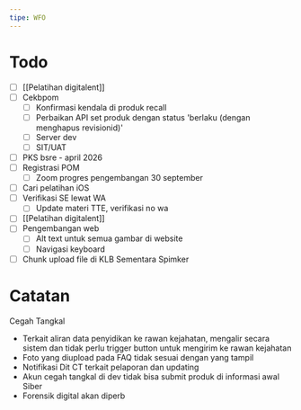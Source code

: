 ```yaml
---
tipe: WFO
---
```

# Todo
- [ ] [[Pelatihan digitalent]] 
- [ ] Cekbpom
	- [ ] Konfirmasi kendala di produk recall
	- [ ] Perbaikan API set produk dengan status 'berlaku (dengan menghapus revisionid)'
	- [ ] Server dev
	- [ ] SIT/UAT
- [ ] PKS bsre - april 2026
- [ ] Registrasi POM
	- [ ] Zoom progres pengembangan 30 september
- [ ] Cari pelatihan iOS
- [ ] Verifikasi SE lewat WA
	- [ ] Update materi TTE, verifikasi no wa
- [ ] [[Pelatihan digitalent]] 
- [ ] Pengembangan web
	- [ ] Alt text untuk semua gambar di website
	- [ ] Navigasi keyboard
- [ ] Chunk upload file di KLB Sementara Spimker
# Catatan
Cegah Tangkal
- Terkait aliran data penyidikan ke rawan kejahatan, mengalir secara sistem dan tidak perlu trigger button untuk mengirim ke rawan kejahatan
- Foto yang diupload pada FAQ tidak sesuai dengan yang tampil
- Notifikasi Dit CT terkait pelaporan dan updating
- Akun cegah tangkal di dev tidak bisa submit produk di informasi awal
Siber
- Forensik digital akan diperb